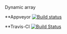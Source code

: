 Dynamic array

**Appveyor
[![Build status](https://ci.appveyor.com/api/projects/status/pkps3q05o109gol7?svg=true)](https://ci.appveyor.com/project/panteraD/cpplab3)

**Travis-CI
[![Build Status](https://travis-ci.org/panteraD/CppLab3.svg)](https://travis-ci.org/panteraD/CppLab3)
